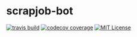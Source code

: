 # scrapjob-bot

[![travis build](https://img.shields.io/travis/ScrapThemAll/scrapjob-bot.svg)](https://travis-ci.org/ScrapThemAll/scrapjob-bot)
[![codecov coverage](https://img.shields.io/codecov/c/github/ScrapThemAll/scrapjob-bot.svg)](https://codecov.io/github/ScrapThemAll/scrapjob-bot)
[![MIT License](https://img.shields.io/npm/l/scrapjob-bot.svg)](http://opensource.org/licenses/MIT)
